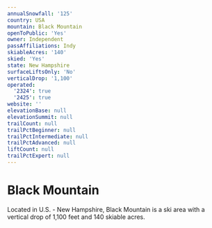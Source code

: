 ```yaml
---
annualSnowfall: '125'
country: USA
mountain: Black Mountain
openToPublic: 'Yes'
owner: Independent
passAffiliations: Indy
skiableAcres: '140'
skied: 'Yes'
state: New Hampshire
surfaceLiftsOnly: 'No'
verticalDrop: '1,100'
operated:
  '2324': true
  '2425': true
website: ''
elevationBase: null
elevationSummit: null
trailCount: null
trailPctBeginner: null
trailPctIntermediate: null
trailPctAdvanced: null
liftCount: null
trailPctExpert: null
---
```



# Black Mountain

Located in U.S. - New Hampshire, Black Mountain is a ski area with a vertical drop of 1,100 feet and 140 skiable acres.
